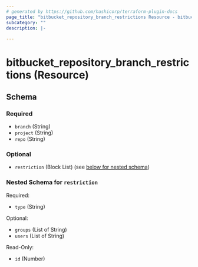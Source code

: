 ```yaml
---
# generated by https://github.com/hashicorp/terraform-plugin-docs
page_title: "bitbucket_repository_branch_restrictions Resource - bitbucket"
subcategory: ""
description: |-
  
---
```


# bitbucket_repository_branch_restrictions (Resource)





<!-- schema generated by tfplugindocs -->
## Schema

### Required

- `branch` (String)
- `project` (String)
- `repo` (String)

### Optional

- `restriction` (Block List) (see [below for nested schema](#nestedblock--restriction))

<a id="nestedblock--restriction"></a>
### Nested Schema for `restriction`

Required:

- `type` (String)

Optional:

- `groups` (List of String)
- `users` (List of String)

Read-Only:

- `id` (Number)
